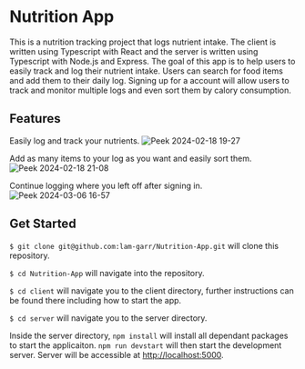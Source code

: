 # Nutrition App

This is a nutrition tracking project that logs nutrient intake. The client is written using Typescript with React and the server is written using Typescript with Node.js and Express. The goal of this app is to help users to easily track and log their nutrient intake. Users can search for food items and add them to their daily log. Signing up for a account will allow users to track and monitor multiple logs and even sort them by calory consumption.

## Features

Easily log and track your nutrients.
![Peek 2024-02-18 19-27](https://github.com/lam-garr/Nutrition-App/assets/113269218/b8ca8fdf-3095-468d-9ce2-42494872fe18)

Add as many items to your log as you want and easily sort them.
![Peek 2024-02-18 21-08](https://github.com/lam-garr/Nutrition-App/assets/113269218/e4665541-2943-4c48-9c88-c9815788c9d6)

Continue logging where you left off after signing in.
![Peek 2024-03-06 16-57 ](https://github.com/lam-garr/Nutrition-App/assets/113269218/79f8509b-60f9-4608-a608-8f264f07a5d4)

## Get Started

`$ git clone git@github.com:lam-garr/Nutrition-App.git` will clone this repository.

`$ cd Nutrition-App` will navigate into the repository.

`$ cd client` will navigate you to the client directory, further instructions can be found there including how to start the app.

`$ cd server` will navigate you to the server directory.

Inside the server directory, `npm install` will install all dependant packages to start the applicaiton. `npm run devstart` will then start the development server. Server will be accessible at [http://localhost:5000](http://localhost:5000). 
